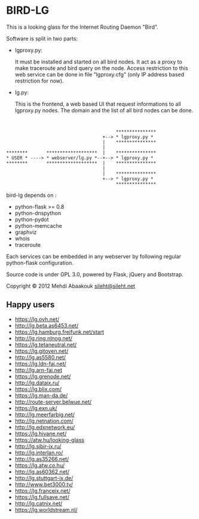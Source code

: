 BIRD-LG
=======

This is a looking glass for the Internet Routing Daemon "Bird".

Software is split in two parts:

 - lgproxy.py:

   It must be installed and started on all bird nodes. It act as a proxy to make traceroute and bird query on the node.
   Access restriction to this web service can be done in file "lgproxy.cfg" (only IP address based restriction for now).

 - lg.py:

   This is the frontend, a web based UI that request informations to all lgproxy.py nodes.
   The domain and the list of all bird nodes can be done.


```


                                         ***************
                                    +--> * lgproxy.py *
                                    |    ***************
                                    |  
********       *******************  |    ***************
* USER * ----> * webserver/lg.py *--+--> * lgproxy.py *
********       *******************  |    ***************
                                    |  
                                    |    ***************
                                    +--> * lgproxy.py *
                                         ***************
```


bird-lg depends on :

 - python-flask  >= 0.8
 - python-dnspython
 - python-pydot
 - python-memcache
 - graphviz
 - whois
 - traceroute

Each services can be embedded in any webserver by following regular python-flask configuration.

Source code is under GPL 3.0, powered by Flask, jQuery and Bootstrap.

Copyright © 2012 Mehdi Abaakouk <sileht@sileht.net>

Happy users
-----------

* https://lg.ovh.net/
* http://lg.beta.as6453.net/
* https://lg.hamburg.freifunk.net/start
* http://lg.ring.nlnog.net/
* https://lg.tetaneutral.net/
* https://lg.gitoyen.net/
* http://lg.as5580.net/
* https://lg.ldn-fai.net/
* http://lg.arn-fai.net
* https://lg.grenode.net/
* http://lg.dataix.ru/
* https://lg.blix.com/
* https://lg.man-da.de/
* http://route-server.belwue.net/
* https://lg.exn.uk/
* http://lg.meerfarbig.net/
* http://lg.netnation.com/
* http://lg.edxnetwork.eu/
* https://lg.hivane.net/
* https://atw.hu/looking-glass
* http://lg.sibir-ix.ru/
* http://lg.interlan.ro/
* http://lg.as35266.net/
* https://lg.atw.co.hu/
* http://lg.as60362.net/
* http://lg.stuttgart-ix.de/
* http://www.bet3000.tv/
* https://lg.franceix.net/
* https://lg.fullsave.net/
* http://lg.catnix.net/
* https://lg.worldstream.nl/
